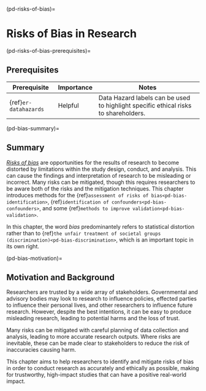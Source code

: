 (pd-risks-of-bias)=
# Risks of Bias in Research


(pd-risks-of-bias-prerequisites)=
## Prerequisites


| Prerequisite          | Importance | Notes                                                                               |
| -----------------|----------|------|
| {ref}`er-datahazards` | Helpful | Data Hazard labels can be used to highlight specific ethical risks to shareholders.  |

(pd-bias-summary)=
## Summary
[*Risks of bias*](https://www.nhmrc.gov.au/guidelinesforguidelines/develop/assessing-risk-bias#) are opportunities for the results of research to become distorted by limitations within the study design, conduct, and analysis.
This can cause the findings and interpretation of research to be misleading or incorrect. 
Many risks can be mitigated, though this requires researchers to be aware both of the risks and the mitigation techniques. 
This chapter introduces methods for the {ref}`assessment of risks of bias<pd-bias-identification>`, {ref}`identification of confounders<pd-bias-confounders>`, and some {ref}`methods to improve validation<pd-bias-validation>`. 

In this chapter, the word *bias* predominantely refers to statistical distortion rather than to {ref}`the unfair treatment of societal groups (discrimination)<pd-bias-discrimination>`, which is an important topic in its own right.





(pd-bias-motivation)=
## Motivation and Background

Researchers are trusted by a wide array of stakeholders. 
Governmental and advisory bodies may look to research to influence policies, effected parties to influence their personal lives, and other researchers to influence future research.
However, despite the best intentions, it can be easy to produce misleading research, leading to potential harms and the loss of trust. 

Many risks can be mitigated with careful planning of data collection and analysis, leading to more accurate research outputs. 
Where risks are inevitable, these can be made clear to stakeholders to reduce the risk of inaccuracies causing harm. 


This chapter aims to help researchers to identify and mitigate risks of bias in order to conduct research as accurately and ethically as possible, making for trustworthy, high-impact studies that can have a positive real-world impact. 
